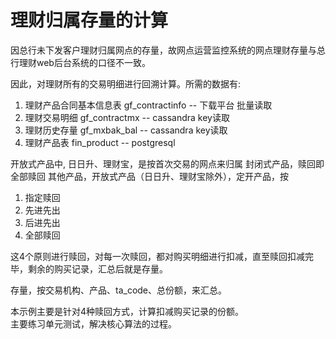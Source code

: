 理财归属存量的计算
===============

因总行未下发客户理财归属网点的存量，故网点运营监控系统的网点理财存量与总行理财web后台系统的口径不一致。

因此，对理财所有的交易明细进行回溯计算。所需的数据有:

1. 理财产品合同基本信息表 gf_contractinfo  --  下载平台 批量读取
2. 理财交易明细         gf_contractmx  --  cassandra key读取
3. 理财历史存量         gf_mxbak_bal   --  cassandra key读取
4. 理财产品表           fin_product   --  postgresql 

开放式产品中, 日日升、理财宝，是按首次交易的网点来归属
封闭式产品，赎回即全部赎回
其他产品，开放式产品（日日升、理财宝除外），定开产品，按

1. 指定赎回
2. 先进先出
3. 后进先出
4. 全部赎回

这4个原则进行赎回，对每一次赎回，都对购买明细进行扣减，直至赎回扣减完毕，剩余的购买记录，汇总后就是存量。

存量，按交易机构、产品、ta_code、总份额，来汇总。

本示例主要是针对4种赎回方式，计算扣减购买记录的份额。  
主要练习单元测试，解决核心算法的过程。